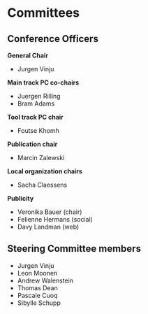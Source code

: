 # Committees

## Conference Officers

**General Chair**

- Jurgen Vinju

**Main track PC co-chairs** 

- Juergen Rilling 
- Bram Adams

**Tool track PC chair** 

- Foutse Khomh

**Publication chair**

- Marcin Zalewski
 
**Local organization chairs** 

- Sacha Claessens

**Publicity** 

- Veronika Bauer (chair)
- Felienne Hermans (social) 
- Davy Landman (web)

## Steering Committee members

- Jurgen Vinju
- Leon Moonen
- Andrew Walenstein
- Thomas Dean
- Pascale Cuoq
- Sibylle Schupp


